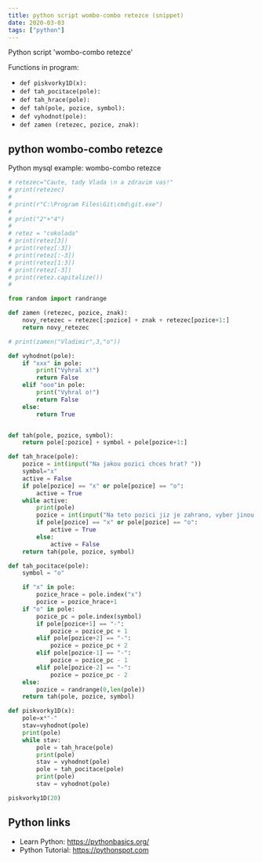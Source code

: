 ```yaml
---
title: python script wombo-combo retezce (snippet)
date: 2020-03-03
tags: ["python"]
---
```

Python script 'wombo-combo retezce'

Functions in program: 
* `def piskvorky1D(x):`
* `def tah_pocitace(pole):`
* `def tah_hrace(pole):`
* `def tah(pole, pozice, symbol):`
* `def vyhodnot(pole):`
* `def zamen (retezec, pozice, znak):`

## python wombo-combo retezce

Python mysql example: wombo-combo retezce

```python
# retezec="Caute, tady Vlada \n a zdravim vas!"
# print(retezec)
#
# print(r"C:\Program Files\Git\cmd\git.exe")
#
# print("2"+"4")
#
# retez = "cokolada"
# print(retez[3])
# print(retez[:3])
# print(retez[:-3])
# print(retez[1:3])
# print(retez[-3])
# print(retez.capitalize())
#

from random import randrange

def zamen (retezec, pozice, znak):
    novy_retezec = retezec[:pozice] + znak + retezec[pozice+1:]
    return novy_retezec

# print(zamen("Vladimir",3,"o"))

def vyhodnot(pole):
    if "xxx" in pole:
        print("Vyhral x!")
        return False
    elif "ooo"in pole:
        print("Vyhral o!")
        return False
    else:
        return True


def tah(pole, pozice, symbol):
    return pole[:pozice] + symbol + pole[pozice+1:]

def tah_hrace(pole):
    pozice = int(input("Na jakou pozici chces hrat? "))
    symbol="x"
    active = False
    if pole[pozice] == "x" or pole[pozice] == "o":
        active = True
    while active:
        print(pole)
        pozice = int(input("Na teto pozici jiz je zahrano, vyber jinou pozici: "))
        if pole[pozice] == "x" or pole[pozice] == "o":
            active = True
        else:
            active = False
    return tah(pole, pozice, symbol)

def tah_pocitace(pole):
    symbol = "o"

    if "x" in pole:
        pozice_hrace = pole.index("x")
        pozice = pozice_hrace+1
    if "o" in pole:
        pozice_pc = pole.index(symbol)
        if pole[pozice+1] == "-":
            pozice = pozice_pc + 1
        elif pole[pozice+2] == "-":
            pozice = pozice_pc + 2
        elif pole[pozice-1] == "-":
            pozice = pozice_pc - 1
        elif pole[pozice-2] == "-":
            pozice = pozice_pc - 2
    else:
        pozice = randrange(0,len(pole))
    return tah(pole, pozice, symbol)

def piskvorky1D(x):
    pole=x*"-"
    stav=vyhodnot(pole)
    print(pole)
    while stav:
        pole = tah_hrace(pole)
        print(pole)
        stav = vyhodnot(pole)
        pole = tah_pocitace(pole)
        print(pole)
        stav = vyhodnot(pole)

piskvorky1D(20)

```

## Python links

- Learn Python: https://pythonbasics.org/
- Python Tutorial: https://pythonspot.com
